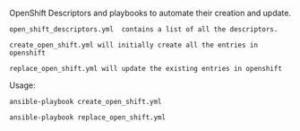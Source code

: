 

OpenShift Descriptors and playbooks to automate their creation and update.

    open_shift_descriptors.yml  contains a list of all the descriptors.

    create_open_shift.yml will initially create all the entries in openshift

    replace_open_shift.yml will update the existing entries in openshift


Usage:

    ansible-playbook create_open_shift.yml

    ansible-playbook replace_open_shift.yml
